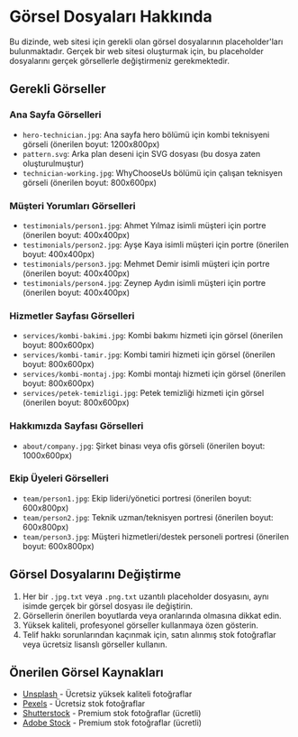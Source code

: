 # Görsel Dosyaları Hakkında

Bu dizinde, web sitesi için gerekli olan görsel dosyalarının placeholder'ları bulunmaktadır. Gerçek bir web sitesi oluşturmak için, bu placeholder dosyalarını gerçek görsellerle değiştirmeniz gerekmektedir.

## Gerekli Görseller

### Ana Sayfa Görselleri

- `hero-technician.jpg`: Ana sayfa hero bölümü için kombi teknisyeni görseli (önerilen boyut: 1200x800px)
- `pattern.svg`: Arka plan deseni için SVG dosyası (bu dosya zaten oluşturulmuştur)
- `technician-working.jpg`: WhyChooseUs bölümü için çalışan teknisyen görseli (önerilen boyut: 800x600px)

### Müşteri Yorumları Görselleri

- `testimonials/person1.jpg`: Ahmet Yılmaz isimli müşteri için portre (önerilen boyut: 400x400px)
- `testimonials/person2.jpg`: Ayşe Kaya isimli müşteri için portre (önerilen boyut: 400x400px)
- `testimonials/person3.jpg`: Mehmet Demir isimli müşteri için portre (önerilen boyut: 400x400px)
- `testimonials/person4.jpg`: Zeynep Aydın isimli müşteri için portre (önerilen boyut: 400x400px)

### Hizmetler Sayfası Görselleri

- `services/kombi-bakimi.jpg`: Kombi bakımı hizmeti için görsel (önerilen boyut: 800x600px)
- `services/kombi-tamir.jpg`: Kombi tamiri hizmeti için görsel (önerilen boyut: 800x600px)
- `services/kombi-montaj.jpg`: Kombi montajı hizmeti için görsel (önerilen boyut: 800x600px)
- `services/petek-temizligi.jpg`: Petek temizliği hizmeti için görsel (önerilen boyut: 800x600px)

### Hakkımızda Sayfası Görselleri

- `about/company.jpg`: Şirket binası veya ofis görseli (önerilen boyut: 1000x600px)

### Ekip Üyeleri Görselleri

- `team/person1.jpg`: Ekip lideri/yönetici portresi (önerilen boyut: 600x800px)
- `team/person2.jpg`: Teknik uzman/teknisyen portresi (önerilen boyut: 600x800px)
- `team/person3.jpg`: Müşteri hizmetleri/destek personeli portresi (önerilen boyut: 600x800px)

## Görsel Dosyalarını Değiştirme

1. Her bir `.jpg.txt` veya `.png.txt` uzantılı placeholder dosyasını, aynı isimde gerçek bir görsel dosyası ile değiştirin.
2. Görsellerin önerilen boyutlarda veya oranlarında olmasına dikkat edin.
3. Yüksek kaliteli, profesyonel görseller kullanmaya özen gösterin.
4. Telif hakkı sorunlarından kaçınmak için, satın alınmış stok fotoğraflar veya ücretsiz lisanslı görseller kullanın.

## Önerilen Görsel Kaynakları

- [Unsplash](https://unsplash.com/) - Ücretsiz yüksek kaliteli fotoğraflar
- [Pexels](https://www.pexels.com/) - Ücretsiz stok fotoğraflar
- [Shutterstock](https://www.shutterstock.com/) - Premium stok fotoğraflar (ücretli)
- [Adobe Stock](https://stock.adobe.com/) - Premium stok fotoğraflar (ücretli)
